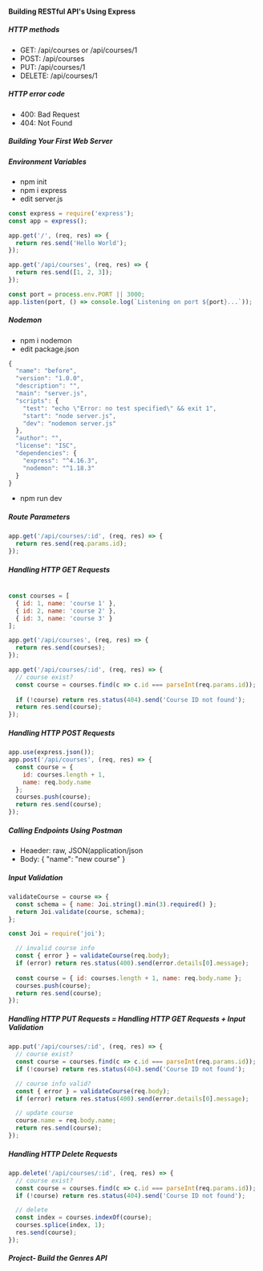 #### Building RESTful API's Using Express

##### HTTP methods
* GET: /api/courses or /api/courses/1
* POST: /api/courses 
* PUT: /api/courses/1
* DELETE: /api/courses/1

##### HTTP error code
* 400: Bad Request
* 404: Not Found

##### Building Your First Web Server
##### Environment Variables
* npm init
* npm i express
* edit server.js
```javascript
const express = require('express');
const app = express();

app.get('/', (req, res) => {
  return res.send('Hello World');
});

app.get('/api/courses', (req, res) => {
  return res.send([1, 2, 3]);
});

const port = process.env.PORT || 3000;
app.listen(port, () => console.log(`Listening on port ${port}...`));
```

##### Nodemon
* npm i nodemon
* edit package.json
```javascript
{
  "name": "before",
  "version": "1.0.0",
  "description": "",
  "main": "server.js",
  "scripts": {
    "test": "echo \"Error: no test specified\" && exit 1",
    "start": "node server.js",
    "dev": "nodemon server.js"
  },
  "author": "",
  "license": "ISC",
  "dependencies": {
    "express": "^4.16.3",
    "nodemon": "^1.18.3"
  }
}
```
* npm run dev

##### Route Parameters
```javascript
app.get('/api/courses/:id', (req, res) => {
  return res.send(req.params.id);
});
```

##### Handling HTTP GET Requests
```javascript

const courses = [
  { id: 1, name: 'course 1' },
  { id: 2, name: 'course 2' },
  { id: 3, name: 'course 3' }
];

app.get('/api/courses', (req, res) => {
  return res.send(courses);
});

app.get('/api/courses/:id', (req, res) => {
  // course exist?
  const course = courses.find(c => c.id === parseInt(req.params.id));
  
  if (!course) return res.status(404).send('Course ID not found');
  return res.send(course);
});
```

##### Handling HTTP POST Requests
```javascript
app.use(express.json());
app.post('/api/courses', (req, res) => {
  const course = {
    id: courses.length + 1,
    name: req.body.name
  };
  courses.push(course);
  return res.send(course);
});
```

##### Calling Endpoints Using Postman
* Heaeder: raw, JSON(application/json
* Body: { "name": "new course" }

##### Input Validation
```javascript
validateCourse = course => {
  const schema = { name: Joi.string().min(3).required() };
  return Joi.validate(course, schema);
};
```

```javascript
const Joi = require('joi');

  // invalid course info
  const { error } = validateCourse(req.body);
  if (error) return res.status(400).send(error.details[0].message);
  
  const course = { id: courses.length + 1, name: req.body.name };
  courses.push(course);
  return res.send(course);
});
```

##### Handling HTTP PUT Requests = Handling HTTP GET Requests + Input Validation
```javascript
app.put('/api/courses/:id', (req, res) => {
  // course exist?
  const course = courses.find(c => c.id === parseInt(req.params.id));
  if (!course) return res.status(404).send('Course ID not found');

  // course info valid?
  const { error } = validateCourse(req.body);
  if (error) return res.status(400).send(error.details[0].message);

  // update course
  course.name = req.body.name;
  return res.send(course);
});
```

##### Handling HTTP Delete Requests
```javascript
app.delete('/api/courses/:id', (req, res) => {
  // course exist?
  const course = courses.find(c => c.id === parseInt(req.params.id));
  if (!course) return res.status(404).send('Course ID not found');

  // delete
  const index = courses.indexOf(course);
  courses.splice(index, 1);
  res.send(course);
});
```

##### Project- Build the Genres API
